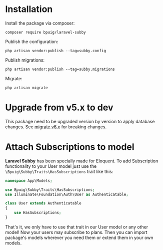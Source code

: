 # Installation

Install the package via composer:

```shell
composer require bpuig/laravel-subby
```

Publish the configuration:

```shell
php artisan vendor:publish --tag=subby.config
```

Publish migrations:

```shell
php artisan vendor:publish --tag=subby.migrations
```

Migrate:

```shell
php artisan migrate
```

# Upgrade from v5.x to dev

This package need to be upgraded version by version to apply database changes. See [migrate v6.x](migrate-v6.md) for breaking
changes.


# Attach Subscriptions to model

**Laravel Subby** has been specially made for Eloquent. To add Subscription functionality to your User model just use
the `\Bpuig\Subby\Traits\HasSubscriptions` trait like this:

```php
namespace App\Models;

use Bpuig\Subby\Traits\HasSubscriptions;
use Illuminate\Foundation\Auth\User as Authenticatable;

class User extends Authenticatable
{
    use HasSubscriptions;
}
```

That's it, we only have to use that trait in our User model or any other model! Now your users may subscribe to plans.
Then you can import package's models wherever you need them or extend them in your own models.

